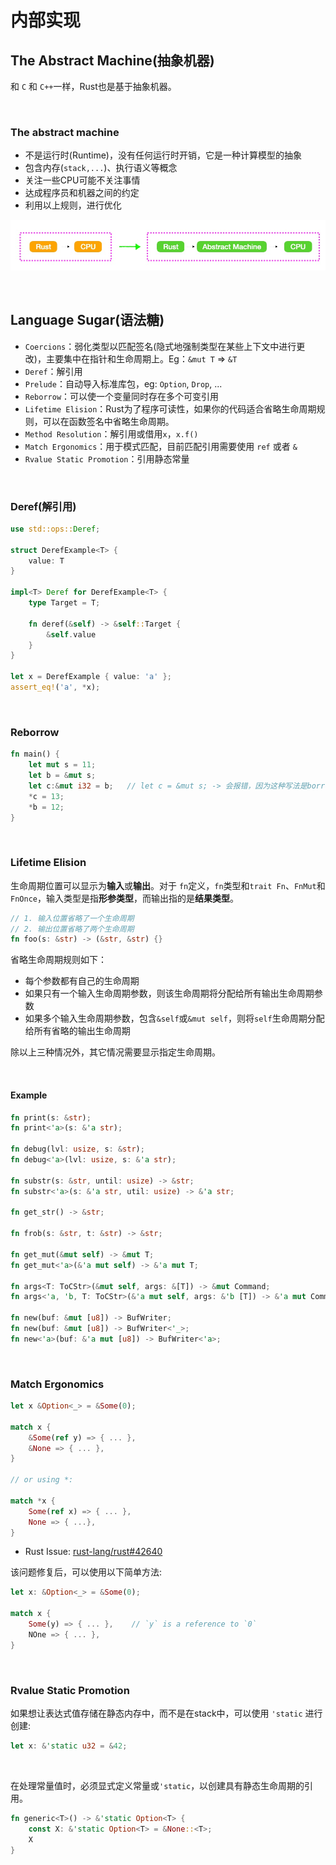 # 内部实现

## The Abstract Machine(抽象机器)

和 `C` 和 `C++`一样，Rust也是基于抽象机器。

&nbsp;

### The abstract machine

* 不是运行时(Runtime)，没有任何运行时开销，它是一种计算模型的抽象
* 包含内存(`stack,...`)、执行语义等概念
* 关注一些CPU可能不关注事情
* 达成程序员和机器之间的约定
* 利用以上规则，进行优化

![abstract machine](./内部实现_img/am.jpg)

&nbsp;

## Language Sugar(语法糖)

* `Coercions`：弱化类型以匹配签名(隐式地强制类型在某些上下文中进行更改)，主要集中在指针和生命周期上。Eg：`&mut T` => `&T`
* `Deref`：解引用
* `Prelude`：自动导入标准库包，eg: `Option`, `Drop`, ...
* `Reborrow`：可以使一个变量同时存在多个可变引用
* `Lifetime Elision`：Rust为了程序可读性，如果你的代码适合省略生命周期规则，可以在函数签名中省略生命周期。
* `Method Resolution`：解引用或借用`x`，`x.f()`
* `Match Ergonomics`：用于模式匹配，目前匹配引用需要使用 `ref` 或者 `&`
* `Rvalue Static Promotion`：引用静态常量

&nbsp;

### Deref(解引用)

```rust
use std::ops::Deref;

struct DerefExample<T> {
    value: T
}

impl<T> Deref for DerefExample<T> {
    type Target = T;

    fn deref(&self) -> &self::Target {
        &self.value
    }
}

let x = DerefExample { value: 'a' };
assert_eq!('a', *x);
```

&nbsp;

### Reborrow

```rust
fn main() {
    let mut s = 11;
    let b = &mut s;
    let c:&mut i32 = b;   // let c = &mut s; -> 会报错，因为这种写法是borrow不是reborrow
    *c = 13;
    *b = 12;
}
```

&nbsp;

### Lifetime Elision

生命周期位置可以显示为**输入**或**输出**。对于 `fn`定义，`fn`类型和`trait Fn`、`FnMut`和`FnOnce`，输入类型是指**形参类型**，而输出指的是**结果类型**。

```rust
// 1. 输入位置省略了一个生命周期
// 2. 输出位置省略了两个生命周期
fn foo(s: &str) -> (&str, &str) {}
```

省略生命周期规则如下：

* 每个参数都有自己的生命周期
* 如果只有一个输入生命周期参数，则该生命周期将分配给所有输出生命周期参数
* 如果多个输入生命周期参数，包含`&self`或`&mut self`，则将`self`生命周期分配给所有省略的输出生命周期

除以上三种情况外，其它情况需要显示指定生命周期。

&nbsp;

#### Example

```rust
fn print(s: &str);                                                                  // 省略
fn print<'a>(s: &'a str);                                                           // 展开

fn debug(lvl: usize, s: &str);                                                      // 省略
fn debug<'a>(lvl: usize, s: &'a str);                                               // 展开

fn substr(s: &str, until: usize) -> &str;                                           // 省略
fn substr<'a>(s: &'a str, util: usize) -> &'a str;                                  // 展开

fn get_str() -> &str;                                                               // 非法的

fn frob(s: &str, t: &str) -> &str;                                                  // 非法的

fn get_mut(&mut self) -> &mut T;                                                    // 省略
fn get_mut<'a>(&'a mut self) -> &'a mut T;                                          // 展开 

fn args<T: ToCStr>(&mut self, args: &[T]) -> &mut Command;                          // 省略 
fn args<'a, 'b, T: ToCStr>(&'a mut self, args: &'b [T]) -> &'a mut Command;         // 展开

fn new(buf: &mut [u8]) -> BufWriter;                                                // 省略 
fn new(buf: &mut [u8]) -> BufWriter<'_>;                                            // 省略
fn new<'a>(buf: &'a mut [u8]) -> BufWriter<'a>;                                     // 展开 
```

&nbsp;

### Match Ergonomics

```rust
let x &Option<_> = &Some(0);

match x {
    &Some(ref y) => { ... },
    &None => { ... },
}

// or using *:

match *x {
    Some(ref x) => { ... },
    None => { ...},
}
```

* Rust Issue: [rust-lang/rust#42640](https://github.com/rust-lang/rust/issues/42640)

该问题修复后，可以使用以下简单方法:

```rust
let x: &Option<_> = &Some(0);

match x {
    Some(y) => { ... },    // `y` is a reference to `0`
    NOne => { ... },
}
```

&nbsp;

### Rvalue Static Promotion

如果想让表达式值存储在静态内存中，而不是在stack中，可以使用 `'static` 进行创建:

```rust
let x: &'static u32 = &42;
```

&nbsp;

在处理常量值时，必须显式定义常量或`'static`，以创建具有静态生命周期的引用。

```rust
fn generic<T>() -> &'static Option<T> {
    const X: &'static Option<T> = &None::<T>;
    X
}
```
